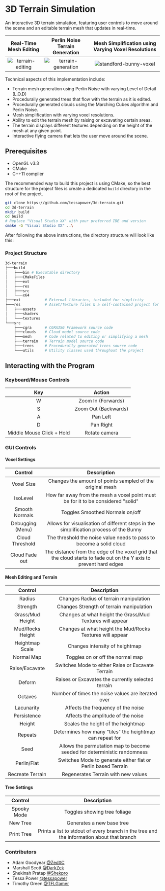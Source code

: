 # 3D Terrain Simulation

An interactive 3D terrain simulation, featuring user controls to move around the scene and an editable terrain mesh that updates in real-time.

| Real-Time Mesh Editing | Perlin Noise Terrain Generation | Mesh Simplification using Varying Voxel Resolutions |
|:---:|:---:|:---:|
| ![terrain-editing](https://github.com/user-attachments/assets/5a9a353c-fbb8-4825-abf9-dbdc9e239025) | ![terrain-generation](https://github.com/user-attachments/assets/48bcc307-e780-49d1-abf5-2cdf6ddafba1) | ![standford-bunny-voxel](https://github.com/user-attachments/assets/4430cf54-a253-4f05-a04b-be7570e8add0) |

Technical aspects of this implementation include:

- Terrain mesh generation using Perlin Noise with varying Level of Detail (L.O.D)
- Procedurally generated trees that flow with the terrain as it is edited.
- Procedurally generated clouds using the Marching Cubes algorithm and Perlin Noise.
- Mesh simplification with varying voxel resolutions.
- Ability to edit the terrain mesh by raising or excavating certain areas.
- The terrain displays different textures depending on the height of the mesh at any given point.
- Interactive flying camera that lets the user move around the scene.

## Prerequisites

- OpenGL v3.3
- CMake
- C++11 compiler

The recommended way to build this project is using CMake, so the best structure for the project files is create a dedicated `build` directory in the root of the project.

```bash
git clone https://github.com/tessapower/3d-terrain.git
cd 3d-terrain
mkdir build
cd build
# Replace "Visual Studio XX" with your preferred IDE and version
cmake -G "Visual Studio XX" ..\
```

After following the above instructions, the directory structure will look like this:

### Project Structure

```bash
3d-terrain
├───build
│   ├───bin # Executable directory
│   ├───CMakeFiles
│   ├───ext
│   ├───res
│   ├───src
│   └───x64
├───ext           # External libraries, included for simplicity
├───res           # Asset/Texture files & a self-contained project for shaders
│   ├───assets
│   ├───shaders
│   └───textures
└───src
    ├───cgra      # CGRA350 Framework source code
    ├───clouds    # Cloud model source code
    ├───mesh      # Code related to editing or simplifying a mesh
    ├───terrain   # Terrain model source code
    ├───trees     # Procedurally generated trees source code
    └───utils     # Utility classes used throughout the project
```

## Interacting with the Program

### Keyboard/Mouse Controls

| Key | Action |
|:---:|:------:|
| W   | Zoom In (Forwards) |
| S   | Zoom Out (Backwards) |
| A   | Pan Left |
| D   | Pan Right |
| Middle Mouse Click + Hold | Rotate camera |

### GUI Controls

#### Voxel Settings

| Control | Description |
|:-------:|:-----------:|
| Voxel Size | Changes the amount of points sampled of the original mesh |
| IsoLevel | How far away from the mesh a voxel point must be for it to be considered "solid" |
| Smooth Normals | Toggles Smoothed Normals on/off |
| Debugging (Menu) | Allows for visualisation of different steps in the simplification process of the Bunny |
| Cloud Threshold | The threshold the noise value needs to pass to become a solid cloud |
| Cloud Fade out | The distance from the edge of the voxel grid that the cloud starts to fade out on the Y axis to prevent hard edges |

#### Mesh Editing and Terrain

| Control | Description |
|:-------:|:-----------:|
| Radius | Changes Radius of terrain manipulation |
| Strength | Changes Strength of terrain manipulation |
| Grass/Mud Height | Changes at what height the Grass/Mud Textures will appear |
| Mud/Rocks Height | Changes at what height the Mud/Rocks Textures will appear |
| Heightmap Scale | Changes intensity of heightmap |
| Normal Map | Toggles on or off the normal map |
| Raise/Excavate | Switches Mode to either Raise or Excavate Terrain |
| Deform | Raises or Excavates the currently selected terrain |
| Octaves | Number of times the noise values are iterated over |
| Lacunarity | Affects the frequency of the noise |
| Persistence | Affects the amplitude of the noise |
| Height | Scales the height of the heightmap |
| Repeats | Determines how many "tiles" the heightmap can repeat for |
| Seed | Allows the permutation map to become seeded for deterministic randomness |
| Perlin/Flat | Switches Mode to generate either flat or Perlin based Terrain |
| Recreate Terrain | Regenerates Terrain with new values |

#### Tree Settings

| Control | Description |
|:-------:|:-----------:|
| Spooky Mode | Toggles showing tree foliage |
| New Tree | Generates a new base tree |
| Print Tree | Prints a list to stdout of every branch in the tree and the information about that branch |

### Contributors

- Adam Goodyear [@ZedXC](https://github.com/ZedXC)
- Marshall Scott [@DarkZek](https://github.com/DarkZek)
- Shekinah Pratap [@Shekpro](https://github.com/Shekpro)
- Tessa Power [@tessapower](https://github.com/tessapower)
- Timothy Green [@TFLGamer](https://github.com/TFLGamer)
